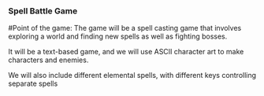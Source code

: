 ### Spell Battle Game
#Point of the game:
The game will be a spell casting game that involves exploring a world and finding new spells as well as fighting bosses. 


It will be a text-based game, and we will use ASCII character art to make characters and enemies. 

We will also include different elemental spells, with different keys controlling separate spells

